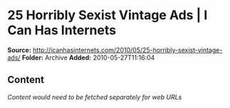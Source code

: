 # 25 Horribly Sexist Vintage Ads | I Can Has Internets

**Source:** http://icanhasinternets.com/2010/05/25-horribly-sexist-vintage-ads/
**Folder:** Archive
**Added:** 2010-05-27T11:16:04




## Content
*Content would need to be fetched separately for web URLs*
